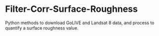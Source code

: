 # Filter-Corr-Surface-Roughness
Python methods to download GoLIVE and Landsat 8 data, and process to quantify a surface roughness value.
